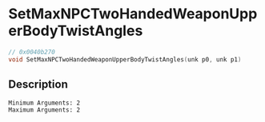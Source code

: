 # SetMaxNPCTwoHandedWeaponUpperBodyTwistAngles
```c
// 0x0040b270
void SetMaxNPCTwoHandedWeaponUpperBodyTwistAngles(unk p0, unk p1)
```
## Description
```
Minimum Arguments: 2
Maximum Arguments: 2
```
